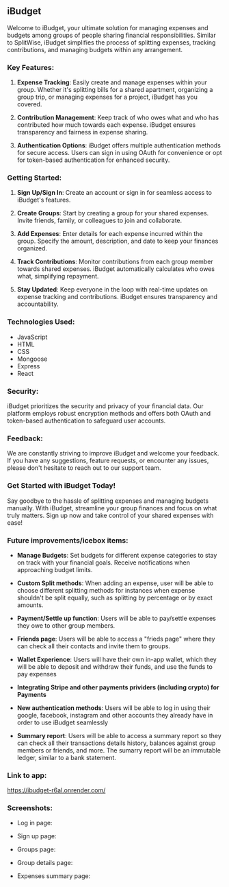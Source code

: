 ## iBudget

Welcome to iBudget, your ultimate solution for managing expenses and budgets among groups of people sharing financial responsibilities. Similar to SplitWise, iBudget simplifies the process of splitting expenses, tracking contributions, and managing budgets within any arrangement.

### Key Features:

1. **Expense Tracking**: Easily create and manage expenses within your group. Whether it's splitting bills for a shared apartment, organizing a group trip, or managing expenses for a project, iBudget has you covered.

2. **Contribution Management**: Keep track of who owes what and who has contributed how much towards each expense. iBudget ensures transparency and fairness in expense sharing.

3. **Authentication Options**: iBudget offers multiple authentication methods for secure access. Users can sign in using OAuth for convenience or opt for token-based authentication for enhanced security.

### Getting Started:

1. **Sign Up/Sign In**: Create an account or sign in for seamless access to iBudget's features.

2. **Create Groups**: Start by creating a group for your shared expenses. Invite friends, family, or colleagues to join and collaborate.

3. **Add Expenses**: Enter details for each expense incurred within the group. Specify the amount, description, and date to keep your finances organized.

4. **Track Contributions**: Monitor contributions from each group member towards shared expenses. iBudget automatically calculates who owes what, simplifying repayment.

5. **Stay Updated**: Keep everyone in the loop with real-time updates on expense tracking and contributions. iBudget ensures transparency and accountability.

### Technologies Used:

- JavaScript
- HTML
- CSS
- Mongoose
- Express
- React

### Security:

iBudget prioritizes the security and privacy of your financial data. Our platform employs robust encryption methods and offers both OAuth and token-based authentication to safeguard user accounts.

### Feedback:

We are constantly striving to improve iBudget and welcome your feedback. If you have any suggestions, feature requests, or encounter any issues, please don't hesitate to reach out to our support team.

### Get Started with iBudget Today!

Say goodbye to the hassle of splitting expenses and managing budgets manually. With iBudget, streamline your group finances and focus on what truly matters. Sign up now and take control of your shared expenses with ease!


### Future improvements/icebox items:

-  **Manage Budgets**: Set budgets for different expense categories to stay on track with your financial goals. Receive notifications when approaching budget limits.

-  **Custom Split methods**: When adding an expense, user will be able to choose different splitting methods for instances when expense shouldn't be split equally, such as splitting by percentage or by exact amounts.                          

- **Payment/Settle up function**: Users will be able to pay/settle expenses they owe to other group members.

- **Friends page**: Users will be able to access a "frieds page" where they can check all their contacts and invite them to groups.

- **Wallet Experience**: Users will have their own in-app wallet, which they will be able to deposit and withdraw their funds, and use the funds to pay expenses

- **Integrating Stripe and other payments prividers (including crypto) for Payments**

- **New authentication methods**: Users will be able to log in using their google, facebook, instagram and other accounts they already have in order to use iBudget seamlessly

- **Summary report**: Users will be able to access a summary report so they can check all their transactions details history, balances against group members or friends, and more. The sumarry report will be an immutable ledger, similar to a bank statement.


### Link to app:

https://ibudget-r6al.onrender.com/

### Screenshots:

- Log in page:


- Sign up page:


- Groups page:


- Group details page:


- Expenses summary page:


